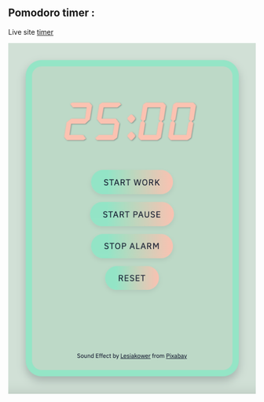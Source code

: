 ## Pomodoro timer :

Live site [timer](https://lpgiangrande.github.io/pomodoro/)

![screenshot](assets/pomodoro-timer.png)

